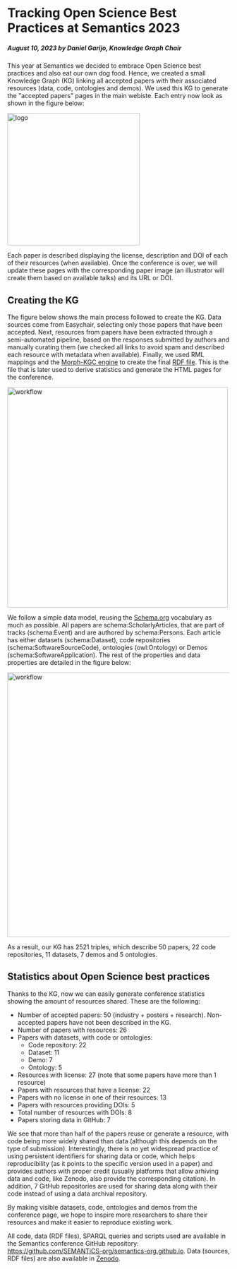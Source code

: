 # Tracking Open Science Best Practices at Semantics 2023
##### August 10, 2023 by Daniel Garijo, Knowledge Graph Chair

This year at Semantics we decided to embrace Open Science best practices and also eat our own dog food. Hence, we created a small Knowledge Graph (KG) linking all accepted papers with their associated resources (data, code, ontologies and demos). We used this KG to generate the "accepted papers" pages in the main webiste. Each entry now look as shown in the figure below:

<img src="../img/news/card.png" alt="logo" width="300"/>

Each paper is described displaying the license, description and DOI of each of their resources (when available). Once the conference is over, we will update these pages with the corresponding paper image (an illustrator will create them based on available talks) and its URL or DOI.

## Creating the KG

The figure below shows the main process followed to create the KG. Data sources come from Easychair, selecting only those papers that have been accepted. Next, resources from papers have been extracted through a semi-automated pipeline, based on the responses submitted by authors and manually curating them (we checked all links to avoid spam and described each resource with metadata when available). Finally, we used RML mappings and the [Morph-KGC engine](https://github.com/oeg-upm/morph-kgc) to create the final [RDF file](https://github.com/dgarijo/semantics-org.github.io/blob/master/kg/rdf/out.nt). This is the file that is later used to derive statistics and generate the HTML pages for the conference.

<img src="../img/news/workflow.png" alt="workflow" width="500"/>

We follow a simple data model, reusing the [Schema.org](https://schema.org/) vocabulary as much as possible. All papers are schema:ScholarlyArticles, that are part of tracks (schema:Event) and are authored by schema:Persons. Each article has either datasets (schema:Dataset), code repositories (schema:SoftwareSourceCode), ontologies (owl:Ontology) or Demos (schema:SoftwareApplication). The rest of the properties and data properties are detailed in the figure below:

<img src="../img/news/data-model.png" alt="workflow" width="600"/>

As a result, our KG has 2521 triples, which describe 50 papers, 22 code repositories, 11 datasets, 7 demos and 5 ontologies.

## Statistics about Open Science best practices
Thanks to the KG, now we can easily generate conference statistics showing the amount of resources shared. These are the following:

- Number of accepted papers:  50 (industry + posters + research). Non-accepted papers have not been described in the KG.
- Number of papers with resources: 26
- Papers with datasets, with code or ontologies:
    - Code repository: 22
    - Dataset: 11
    - Demo: 7
    - Ontology: 5
- Resources with license: 27 (note that some papers have more than 1 resource)
- Papers with resources that have a license: 22
- Papers with no license in one of their resources: 13
- Papers with resources providing DOIs: 5
- Total number of resources with DOIs: 8
- Papers storing data in GitHub: 7

We see that more than half of the papers reuse or generate a resource, with code being more widely shared than data (although this depends on the type of submission). Interestingly, there is no yet widespread practice of using persistent identifiers for sharing data or code, which helps reproducibility (as it points to the specific version used in a paper) and provides authors with proper credit (usually platforms that allow arhiving data and code, like Zenodo, also provide the corresponding citation). In addition, 7 GitHub repositories are used for sharing data along with their code instead of using a data archival repository.

By making visible datasets, code, ontologies and demos from the conference page, we hope to inspire more researchers to share their resources and make it easier to reproduce existing work.

All code, data (RDF files), SPARQL queries and scripts used are available in the Semantics conference GitHub repository: https://github.com/SEMANTiCS-org/semantics-org.github.io. Data (sources, RDF files) are also available in [Zenodo](https://doi.org/10.5281/zenodo.8225446).
